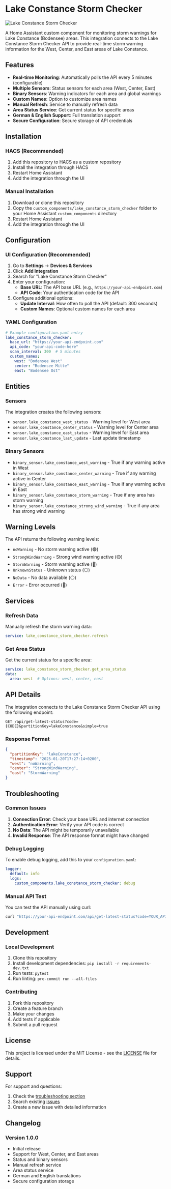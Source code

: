 # Lake Constance Storm Checker

![Lake Constance Storm Checker](custom_components/lake_constance_storm_checker/icon.png)

A Home Assistant custom component for monitoring storm warnings for Lake Constance (Bodensee) areas. This integration connects to the Lake Constance Storm Checker API to provide real-time storm warning information for the West, Center, and East areas of Lake Constance.

## Features

- **Real-time Monitoring**: Automatically polls the API every 5 minutes (configurable)
- **Multiple Sensors**: Status sensors for each area (West, Center, East)
- **Binary Sensors**: Warning indicators for each area and global warnings
- **Custom Names**: Option to customize area names
- **Manual Refresh**: Service to manually refresh data
- **Area Status Service**: Get current status for specific areas
- **German & English Support**: Full translation support
- **Secure Configuration**: Secure storage of API credentials

## Installation

### HACS (Recommended)

1. Add this repository to HACS as a custom repository
2. Install the integration through HACS
3. Restart Home Assistant
4. Add the integration through the UI

### Manual Installation

1. Download or clone this repository
2. Copy the `custom_components/lake_constance_storm_checker` folder to your Home Assistant `custom_components` directory
3. Restart Home Assistant
4. Add the integration through the UI

## Configuration

### UI Configuration (Recommended)

1. Go to **Settings** → **Devices & Services**
2. Click **Add Integration**
3. Search for "Lake Constance Storm Checker"
4. Enter your configuration:
   - **Base URL**: The API base URL (e.g., `https://your-api-endpoint.com`)
   - **API Code**: Your authentication code for the API
5. Configure additional options:
   - **Update Interval**: How often to poll the API (default: 300 seconds)
   - **Custom Names**: Optional custom names for each area

### YAML Configuration

```yaml
# Example configuration.yaml entry
lake_constance_storm_checker:
  base_url: "https://your-api-endpoint.com"
  api_code: "your-api-code-here"
  scan_interval: 300  # 5 minutes
  custom_names:
    west: "Bodensee West"
    center: "Bodensee Mitte"
    east: "Bodensee Ost"
```

## Entities

### Sensors

The integration creates the following sensors:

- `sensor.lake_constance_west_status` - Warning level for West area
- `sensor.lake_constance_center_status` - Warning level for Center area
- `sensor.lake_constance_east_status` - Warning level for East area
- `sensor.lake_constance_last_update` - Last update timestamp

### Binary Sensors

- `binary_sensor.lake_constance_west_warning` - True if any warning active in West
- `binary_sensor.lake_constance_center_warning` - True if any warning active in Center
- `binary_sensor.lake_constance_east_warning` - True if any warning active in East
- `binary_sensor.lake_constance_storm_warning` - True if any area has storm warning
- `binary_sensor.lake_constance_strong_wind_warning` - True if any area has strong wind warning

## Warning Levels

The API returns the following warning levels:

- `noWarning` - No storm warning active (🟢)
- `StrongWindWarning` - Strong wind warning active (🟡)
- `StormWarning` - Storm warning active (🔴)
- `UnknownStatus` - Unknown status (⚪)
- `NoData` - No data available (⚪)
- `Error` - Error occurred (🔴)

## Services

### Refresh Data

Manually refresh the storm warning data:

```yaml
service: lake_constance_storm_checker.refresh
```

### Get Area Status

Get the current status for a specific area:

```yaml
service: lake_constance_storm_checker.get_area_status
data:
  area: west  # Options: west, center, east
```

## API Details

The integration connects to the Lake Constance Storm Checker API using the following endpoint:

```
GET /api/get-latest-status?code={CODE}&partitionKey=lakeConstance&simple=true
```

### Response Format

```json
{
  "partitionKey": "lakeConstance",
  "timestamp": "2025-01-20T17:27:14+0200",
  "west": "noWarning",
  "center": "StrongWindWarning",
  "east": "StormWarning"
}
```

## Troubleshooting

### Common Issues

1. **Connection Error**: Check your base URL and internet connection
2. **Authentication Error**: Verify your API code is correct
3. **No Data**: The API might be temporarily unavailable
4. **Invalid Response**: The API response format might have changed

### Debug Logging

To enable debug logging, add this to your `configuration.yaml`:

```yaml
logger:
  default: info
  logs:
    custom_components.lake_constance_storm_checker: debug
```

### Manual API Test

You can test the API manually using curl:

```bash
curl "https://your-api-endpoint.com/api/get-latest-status?code=YOUR_API_CODE&partitionKey=lakeConstance&simple=true"
```

## Development

### Local Development

1. Clone this repository
2. Install development dependencies: `pip install -r requirements-dev.txt`
3. Run tests: `pytest`
4. Run linting: `pre-commit run --all-files`

### Contributing

1. Fork this repository
2. Create a feature branch
3. Make your changes
4. Add tests if applicable
5. Submit a pull request

## License

This project is licensed under the MIT License - see the [LICENSE](LICENSE) file for details.

## Support

For support and questions:

1. Check the [troubleshooting section](#troubleshooting)
2. Search existing [issues](../../issues)
3. Create a new issue with detailed information

## Changelog

### Version 1.0.0
- Initial release
- Support for West, Center, and East areas
- Status and binary sensors
- Manual refresh service
- Area status service
- German and English translations
- Secure configuration storage 